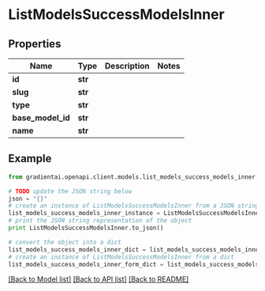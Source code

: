 # ListModelsSuccessModelsInner


## Properties
Name | Type | Description | Notes
------------ | ------------- | ------------- | -------------
**id** | **str** |  | 
**slug** | **str** |  | 
**type** | **str** |  | 
**base_model_id** | **str** |  | 
**name** | **str** |  | 

## Example

```python
from gradientai.openapi.client.models.list_models_success_models_inner import ListModelsSuccessModelsInner

# TODO update the JSON string below
json = "{}"
# create an instance of ListModelsSuccessModelsInner from a JSON string
list_models_success_models_inner_instance = ListModelsSuccessModelsInner.from_json(json)
# print the JSON string representation of the object
print ListModelsSuccessModelsInner.to_json()

# convert the object into a dict
list_models_success_models_inner_dict = list_models_success_models_inner_instance.to_dict()
# create an instance of ListModelsSuccessModelsInner from a dict
list_models_success_models_inner_form_dict = list_models_success_models_inner.from_dict(list_models_success_models_inner_dict)
```
[[Back to Model list]](../README.md#documentation-for-models) [[Back to API list]](../README.md#documentation-for-api-endpoints) [[Back to README]](../README.md)


